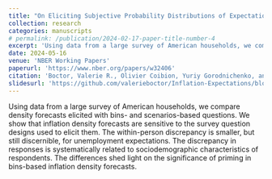 ```yaml
---
title: "On Eliciting Subjective Probability Distributions of Expectations"
collection: research
categories: manuscripts
# permalink: /publication/2024-02-17-paper-title-number-4
excerpt: 'Using data from a large survey of American households, we compare density forecasts elicited with bins- and scenarios-based questions. We show that inflation density forecasts are sensitive to the survey question designs used to elicit them. The within-person discrepancy is smaller, but still discernible, for unemployment expectations. The discrepancy in responses is systematically related to sociodemographic characteristics of respondents. The differences shed light on the significance of priming in bins-based inflation density forecasts.'
date: 2024-05-16
venue: 'NBER Working Papers'
paperurl: 'https://www.nber.org/papers/w32406'
citation: 'Boctor, Valerie R., Olivier Coibion, Yuriy Gorodnichenko, and Michael Weber. On Eliciting Subjective Probability Distributions of Expectations. No. w32406. National Bureau of Economic Research, 2024.'
slidesurl: 'https://github.com/valerieboctor/Inflation-Expectations/blob/main/slides_12_2_22.pdf'
---
```


Using data from a large survey of American households, we compare density forecasts elicited with bins- and scenarios-based questions. We show that inflation density forecasts are sensitive to the survey question designs used to elicit them. The within-person discrepancy is smaller, but still discernible, for unemployment expectations. The discrepancy in responses is systematically related to sociodemographic characteristics of respondents. The differences shed light on the significance of priming in bins-based inflation density forecasts.
